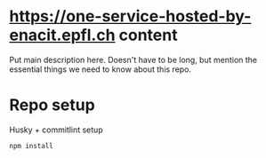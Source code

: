 # https://one-service-hosted-by-enacit.epfl.ch content

Put main description here.
Doesn't have to be long, but mention the essential things we need to know about this repo.

# Repo setup

Husky + commitlint setup

```bash
npm install
```
